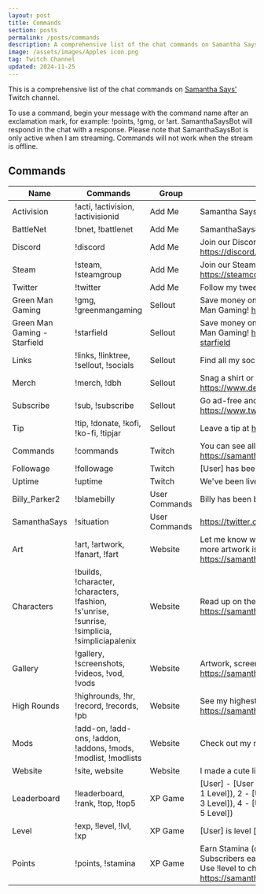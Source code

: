 ```yaml
---
layout: post
title: Commands
section: posts
permalink: /posts/commands
description: A comprehensive list of the chat commands on Samantha Says' Twitch channel.
image: /assets/images/Apples icon.png
tag: Twitch Channel
updated: 2024-11-25
---
```


This is a comprehensive list of the chat commands on <a href="https://www.twitch.tv/samanthasays">Samantha Says'</a> Twitch channel.

To use a command, begin your message with the command name after an exclamation mark, for example: !points, !gmg, or !art. SamanthaSaysBot will respond in the chat with a response. Please note that SamanthaSaysBot is only active when I am streaming. Commands will not work when the stream is offline.

<h2>Commands</h2>

<table class="modlist">
    <thead>
    <tr>
        <th class="order order-inactive">Name</th>
        <th class="order order-inactive">Commands</th>
        <th class="order order-active">Group</th>
        <th>Description</th>
    </tr>
    </thead>
    <tbody>
    <tr>
        <td>Activision</td>
        <td>!acti, !activision, !activisionid</td>
        <td>Add Me</td>
        <td>Samantha Says#4207175</td>
    </tr>
    <tr>
        <td>BattleNet</td>
        <td>!bnet, !battlenet</td>
        <td>Add Me</td>
        <td>SamanthaSays#2151</td>
    </tr>
    <tr>
        <td>Discord</td>
        <td>!discord</td>
        <td>Add Me</td>
        <td>Join our Discord community at <a href="https://discord.gg/0gcBYQ0ac8Vq4le6" target="_blank">https://discord.gg/0gcBYQ0ac8Vq4le6</a>!</td>
    </tr>
    <tr>
        <td>Steam</td>
        <td>!steam, !steamgroup</td>
        <td>Add Me</td>
        <td>Join our Steam group at <a href="https://steamcommunity.com/groups/SamanthaSays" target="_blank">https://steamcommunity.com/groups/SamanthaSays</a></td>
    </tr>
    <tr>
        <td>Twitter</td>
        <td>!twitter</td>
        <td>Add Me</td>
        <td>Follow my tweets at <a href="https://twitter.com/samanthasaystv" target="_blank">https://twitter.com/samanthasaystv</a></td>
    </tr>
    <tr>
        <td>Green Man Gaming</td>
        <td>!gmg, !greenmangaming</td>
        <td>Sellout</td>
        <td>Save money on games and support the channel over at Green Man Gaming! <a href="https://greenmangaming.sjv.io/samanthasays" target="_blank">https://greenmangaming.sjv.io/samanthasays</a></td>
    </tr>
    <tr>
        <td>Green Man Gaming - Starfield</td>
        <td>!starfield</td>
        <td>Sellout</td>
        <td>Save money on Starfield and support the channel through Green Man Gaming! <a href="https://greenmangaming.sjv.io/samanthasays-starfield" target="_blank">https://greenmangaming.sjv.io/samanthasays-starfield</a></td>
    </tr>
    <tr>
        <td>Links</td>
        <td>!links, !linktree, !sellout, !socials</td>
        <td>Sellout</td>
        <td>Find all my socials and more at <a href="https://samanthasays.net/about" target="_blank">https://samanthasays.net/about</a></td>
    </tr>
    <tr>
        <td>Merch</td>
        <td>!merch, !dbh</td>
        <td>Sellout</td>
        <td>Snag a shirt or a sticker at <a href="https://www.designbyhumans.com/shop/SamanthaSays" target="_blank">https://www.designbyhumans.com/shop/SamanthaSays</a></td>
    </tr>
    <tr>
        <td>Subscribe</td>
        <td>!sub, !subscribe</td>
        <td>Sellout</td>
        <td>Go ad-free and get up to 24 emotes by subscribing at <a href="https://www.twitch.tv/subs/samanthasays" target="_blank">https://www.twitch.tv/subs/samanthasays</a></td>
    </tr>
    <tr>
        <td>Tip</td>
        <td>!tip, !donate, !kofi, !ko-fi, !tipjar</td>
        <td>Sellout</td>
        <td>Leave a tip at <a href="https://ko-fi.com/samanthasays" target="_blank">https://ko-fi.com/samanthasays</a>!</td>
    </tr>
    <tr>
        <td>Commands</td>
        <td>!commands</td>
        <td>Twitch</td>
        <td>You can see all available chat commands at <a href="https://samanthasays.net/posts/commands" target="_blank">https://samanthasays.net/posts/commands</a>
    </td>
    <tr>
        <td>Followage</td>
        <td>!followage</td>
        <td>Twitch</td>
        <td>[User] has been following for [time].</td>
    </tr>
    <tr>
        <td>Uptime</td>
        <td>!uptime</td>
        <td>Twitch</td>
        <td>We've been live for [uptime].</td>
    </tr>
    <tr>
        <td>Billy_Parker2</td>
        <td>!blamebilly</td>
        <td>User Commands</td>
        <td>Billy has been blamed [x] times.</td>
    </tr>
    <tr>
        <td>SamanthaSays</td>
        <td>!situation</td>
        <td>User Commands</td>
        <td><a href="https://twitter.com/simpsons_vids/status/767818426555461632" target="_blank">https://twitter.com/simpsons_vids/status/767818426555461632</a></td>
    </tr>
    <tr>
        <td>Art</td>
        <td>!art, !artwork, !fanart, !fart</td>
        <td>Website</td>
        <td>Let me know what you've made on Twitter and Discord! Some more artwork is over at the gallery. <a href="https://samanthasays.net/gallery" target="_blank">https://samanthasays.net/gallery</a></td>
    </tr>
    <tr>
        <td>Characters</td>
        <td>!builds, !character, !characters, !fashion, !s'unrise, !sunrise, !simplicia, !simpliciapalenix</td>
        <td>Website</td>
        <td>Read up on the lore, builds, and fashion of my characters! <a href="https://samanthasays.net/characters" target="_blank">https://samanthasays.net/characters</a></td>
    </tr>
    <tr>
        <td>Gallery</td>
        <td>!gallery, !screenshots, !videos, !vod, !vods</td>
        <td>Website</td>
        <td>Artwork, screenshots, VODs and more over at the gallery! <a href="https://samanthasays.net/gallery" target="_blank">https://samanthasays.net/gallery</a></td>
    </tr>
    <tr>
        <td>High Rounds</td>
        <td>!highrounds, !hr, !record, !records, !pb</td>
        <td>Website</td>
        <td>See my highest rounds across games here! <a href="https://samanthasays.net/posts/high%20rounds" target="_blank">https://samanthasays.net/posts/high%20rounds</a></td>
    </tr>
    <tr>
        <td>Mods</td>
        <td>!add-on, !add-ons, !addon, !addons, !mods, !modlist, !modlists</td>
        <td>Website</td>
        <td>Check out my mod lists here! <a href="https://samanthasays.net/mods" target="_blank">https://samanthasays.net/mods</a></td>
    </tr>
    <tr>
        <td>Website</td>
        <td>!site, website</td>
        <td>Website</td>
        <td>I made a cute little website over at <a href="https://samanthasays.net/" target="_blank">https://samanthasays.net/</a></td>
    </tr>
    <tr>
        <td>Leaderboard</td>
        <td>!leaderboard, !rank, !top, !top5</td>
        <td>XP Game</td>
        <td>[User] - [User Rank] ([User Level]). Top 5: 1 - [User 1] (lvl [User 1 Level]), 2 - [User 2] (lvl [User 2 Level]), 3 - [User 3] (lvl [User 3 Level]), 4 - [User 4] (lvl [User 4 Level]), 5 - [User 5] (lvl [User 5 Level])</td>
    </tr>
    <tr>
        <td>Level</td>
        <td>!exp, !level, !lvl, !xp</td>
        <td>XP Game</td>
        <td>[User] is level [x] ([x] XP) and needs [x] XP to level up.</td>
    </tr>
    <tr>
        <td>Points</td>
        <td>!points, !stamina</td>
        <td>XP Game</td>
        <td>Earn Stamina (channel points) by watching the stream. Subscribers earn bonus Stamina. Spending Stamina earns XP! Use !level to check your level. <a href="https://samanthasaysnet/posts/channel%20points" target="_blank">https://samanthasaysnet/posts/channel%20points</a></td>
    </tr>
    <!--</tbody>
</table>-->

<script src="/assets/js/tableSort.js"></script>